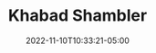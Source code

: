 ---
title: Khabad Shambler
date: 2022-11-10T10:33:21-05:00
draft: false
layout: national_monster_card
monster_manual: basic

Name: Khabad Shambler
Body_points: '40'
Strength_bonus: '6'
threshold: '0'
rips_from: Pin/Bind/Web
Descriptive Phrase: Large walking Plant
Type: Vegetable
APL: '7'
Movement: Wandering
Inteligence: Mindless
Society: Solitary
Motivation: Food
armor: None
offensive_abilities: 'Engulf x3 Physical Web x3  Duration of Physical Web: 10 Minutes'
defensive_abilities: 'Lightning Adds to Body '
vulnerabilities: ''
spells: None
pyramid: None
rec_treasure: ''
notes: ''
weapon_use: None
claws: 'Two Handed '
base_damage_call: Small Weapon - 4 Normal Short/Longsword - 5 Normal Two handed - 9 Normal
at_death: Crumbles
healed_by: Healing and Lightning
immune_to: Sleep, Charm, Poison, Waylay, Flame, Ice
Protectives: None to Start
Zone: B
---